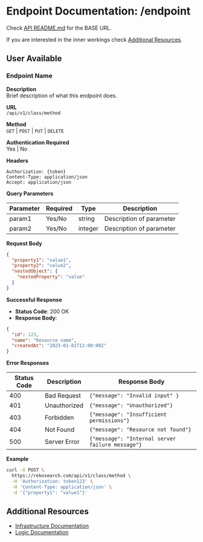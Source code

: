 # Endpoint Documentation: /endpoint

Check [API README.md](../README.md) for the BASE URL.

If you are interested in the inner workings check [Additional Resources](#additional-resources).

## User Available

### Endpoint Name

**Description**  
Brief description of what this endpoint does.

**URL**  
`/api/v1/class/method`

**Method**  
`GET` | `POST` | `PUT` | `DELETE`

**Authentication Required**  
Yes | No

**Headers**

```
Authorization: {token}
Content-Type: application/json
Accept: application/json
```

**Query Parameters**

| Parameter | Required | Type    | Description              |
| --------- | -------- | ------- | ------------------------ |
| param1    | Yes/No   | string  | Description of parameter |
| param2    | Yes/No   | integer | Description of parameter |

**Request Body**

```json
{
  "property1": "value1",
  "property2": "value2",
  "nestedObject": {
    "nestedProperty": "value"
  }
}
```

**Successful Response**

- **Status Code**: 200 OK
- **Response Body**:

```json
{
  "id": 123,
  "name": "Resource name",
  "createdAt": "2023-01-01T12:00:00Z"
}
```

**Error Responses**

| Status Code | Description  | Response Body                                  |
| ----------- | ------------ | ---------------------------------------------- |
| 400         | Bad Request  | `{"message": "Invalid input" }`                |
| 401         | Unauthorized | `{"message": "Unauthorized"}`                  |
| 403         | Forbidden    | `{"message": "Insufficient permissions"}`      |
| 404         | Not Found    | `{"message": "Resource not found"}`            |
| 500         | Server Error | `{"message": "Internal server failure message"}` |

**Example**

```bash
curl -X POST \
  https://rekosearch.com/api/v1/class/method \
  -H 'Authorization: token123' \
  -H 'Content-Type: application/json' \
  -d '{"property1": "value1"}'
```

## Additional Resources

- [Infrastructure Documentation](../../Infrastructure/README.md)
- [Logic Documentation](../../Logic/README.md)
